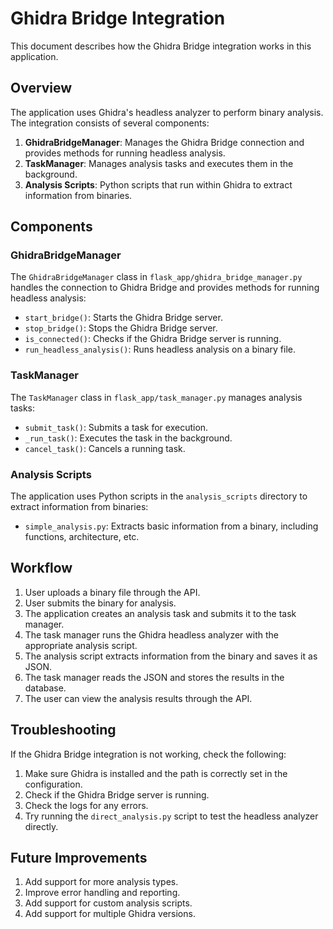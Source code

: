# Ghidra Bridge Integration

This document describes how the Ghidra Bridge integration works in this application.

## Overview

The application uses Ghidra's headless analyzer to perform binary analysis. The integration consists of several components:

1. **GhidraBridgeManager**: Manages the Ghidra Bridge connection and provides methods for running headless analysis.
2. **TaskManager**: Manages analysis tasks and executes them in the background.
3. **Analysis Scripts**: Python scripts that run within Ghidra to extract information from binaries.

## Components

### GhidraBridgeManager

The `GhidraBridgeManager` class in `flask_app/ghidra_bridge_manager.py` handles the connection to Ghidra Bridge and provides methods for running headless analysis:

- `start_bridge()`: Starts the Ghidra Bridge server.
- `stop_bridge()`: Stops the Ghidra Bridge server.
- `is_connected()`: Checks if the Ghidra Bridge server is running.
- `run_headless_analysis()`: Runs headless analysis on a binary file.

### TaskManager

The `TaskManager` class in `flask_app/task_manager.py` manages analysis tasks:

- `submit_task()`: Submits a task for execution.
- `_run_task()`: Executes the task in the background.
- `cancel_task()`: Cancels a running task.

### Analysis Scripts

The application uses Python scripts in the `analysis_scripts` directory to extract information from binaries:

- `simple_analysis.py`: Extracts basic information from a binary, including functions, architecture, etc.

## Workflow

1. User uploads a binary file through the API.
2. User submits the binary for analysis.
3. The application creates an analysis task and submits it to the task manager.
4. The task manager runs the Ghidra headless analyzer with the appropriate analysis script.
5. The analysis script extracts information from the binary and saves it as JSON.
6. The task manager reads the JSON and stores the results in the database.
7. The user can view the analysis results through the API.

## Troubleshooting

If the Ghidra Bridge integration is not working, check the following:

1. Make sure Ghidra is installed and the path is correctly set in the configuration.
2. Check if the Ghidra Bridge server is running.
3. Check the logs for any errors.
4. Try running the `direct_analysis.py` script to test the headless analyzer directly.

## Future Improvements

1. Add support for more analysis types.
2. Improve error handling and reporting.
3. Add support for custom analysis scripts.
4. Add support for multiple Ghidra versions. 